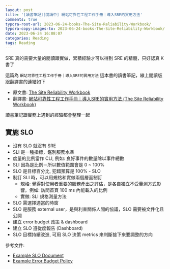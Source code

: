 ```yaml
---
layout: post
title: '[讀書筆記][閱讀中] 網站可靠性工程工作手冊｜導入SRE的實用方法'
comments: true
typora-root-url: 2023-06-24-books-The-Site-Reliability-Workbook/
typora-copy-images-to: 2023-06-24-books-The-Site-Reliability-Workbook/
date: 2023-06-24 16:08:07
categories: Reading
tags: Reading
---
```


 SRE 真的需要大量的閱讀跟實做，累積經驗才可以得到 SRE 的精髓，只好認真 K 書了

這篇為 `網站可靠性工程工作手冊｜導入SRE的實用方法` 這本書的讀書筆記，線上閱讀版跟翻譯書的連結如下

- 原文書: [The Site Reliability Workbook](https://sre.google/workbook/table-of-contents/)
- 翻譯書: [網站可靠性工程工作手冊｜導入SRE的實用方法 (The Site Reliability Workbook)](https://www.tenlong.com.tw/products/9789865026011)

讀書筆記跟實務上遇到的經驗都會整理一起

<!-- more -->

## 實施 SLO
- 沒有 SLO 就沒有 SRE
- SLI 是一種指標，鑑別服務水準
- 度量的比例當作 CLI, 例如: 良好事件的數量除以事件總數
- SLI 因為是比例－所以數值範圍會是 0 ~ 100%
- SLO 是目標百分比, 犯錯預算是 100% - SLO
- 制訂 SLI 時，可以用規格和實做兩個層面制訂
	- 規格: 覺得對使用者重要的服務產出之評估，是各自獨立不受量測方式影響。例如: 訪問首頁 100 ms 內能載入的比例
	- 實做: SLI 規格測量方法
- SLO 需選擇適當的時窗
- SLO 是服務 external user，是與利害關係人間的協議，SLO 需要被文件化且公開
- 建立 error budget 政策 & dashboard
- 建立 SLO 遵從度報告 (Dashboard)
- SLO 目標持續改進, 可用 SLO 決策 metrics 來判斷接下來要調整的方向

參考文件:

- [Example SLO Document](https://sre.google/workbook/slo-document/)
- [Example Error Budget Policy](https://sre.google/workbook/error-budget-policy/)
